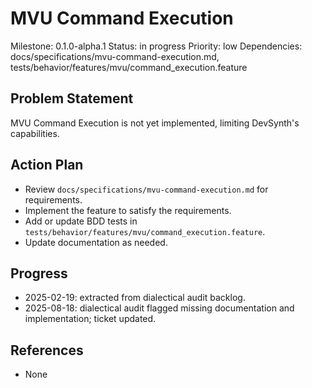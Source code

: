 # MVU Command Execution
Milestone: 0.1.0-alpha.1
Status: in progress
Priority: low
Dependencies: docs/specifications/mvu-command-execution.md, tests/behavior/features/mvu/command_execution.feature

## Problem Statement
MVU Command Execution is not yet implemented, limiting DevSynth's capabilities.


## Action Plan
- Review `docs/specifications/mvu-command-execution.md` for requirements.
- Implement the feature to satisfy the requirements.
- Add or update BDD tests in `tests/behavior/features/mvu/command_execution.feature`.
- Update documentation as needed.

## Progress
- 2025-02-19: extracted from dialectical audit backlog.
- 2025-08-18: dialectical audit flagged missing documentation and implementation; ticket updated.

## References
- None

